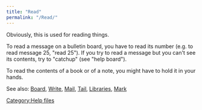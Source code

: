 ```yaml
---
title: "Read"
permalink: "/Read/"
---
```


Obviously, this is used for reading things.

To read a message on a bulletin board, you have to read its number (e.g.
to read message 25, "read 25"). If you try to read a message but you
can't see its contents, try to "catchup" (see "help board").

To read the contents of a book or of a note, you might have to hold it
in your hands.

See also: [Board](Board "wikilink"), [Write](Write "wikilink"),
[Mail](Mail "wikilink"), [Tail](Tail "wikilink"),
[Libraries](Libraries "wikilink"), [Mark](Mark "wikilink")

[Category:Help files](Category:Help_files "wikilink")